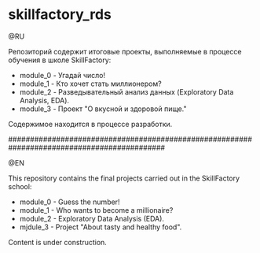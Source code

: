 # skillfactory_rds

@RU

Репозиторий содержит итоговые проекты, выполняемые в процессе обучения в школе SkillFactory:

- module_0 - Угадай число!
- module_1 - Кто хочет стать миллионером?
- module_2 - Разведывательный анализ данных (Exploratory Data Analysis, EDA).
- module_3 - Проект "О вкусной и здоровой пище."

Содержимое находится в процессе разработки.

############################################################################################

@EN

This repository contains the final projects carried out in the SkillFactory school:

- module_0 - Guess the number!
- module_1 - Who wants to become a millionaire?
- module_2 - Exploratory Data Analysis (EDA).
- mjdule_3 - Project "About tasty and healthy food".

Content is under construction.
